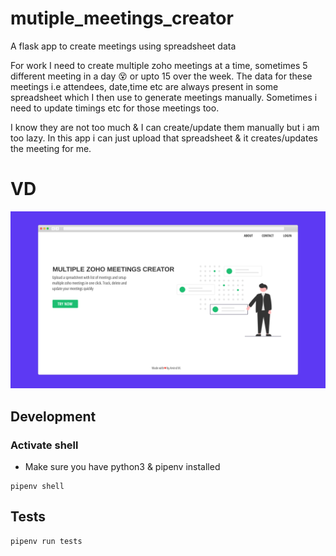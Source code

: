 # mutiple_meetings_creator

A flask app to create meetings using spreadsheet data

For work I need to create multiple zoho meetings at a time, sometimes 5 different
meeting in a day 😵 or upto 15 over the week. The data for these meetings i.e 
attendees, date,time etc are always present in some spreadsheet which I then use 
to generate meetings manually. Sometimes i need to update timings etc for those 
meetings too.

I know they are not too much & I can create/update them manually but i am too lazy.
In this app i can just upload that spreadsheet & it creates/updates the meeting 
for me.

# VD

![Landing Page](vd/multiple-meetings-landing.png)


## Development 

### Activate shell

- Make sure you have python3 & pipenv installed

```
pipenv shell
```

## Tests
```
pipenv run tests
```
